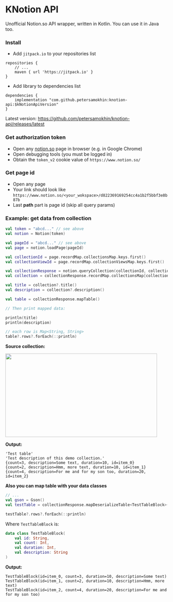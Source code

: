 # KNotion API
Unofficial Notion.so API wrapper, written in Kotlin. You can use it in Java too.

### Install
- Add `jitpack.io` to your repositories list
```
repositories {
    // ...
    maven { url 'https://jitpack.io' }
}
```
- Add library to dependencies list
```
dependencies {
    implementation "com.github.petersamokhin:knotion-api:$kNotionApiVersion"
}
```

Latest version: https://github.com/petersamokhin/knotion-api/releases/latest

### Get authorization token
- Open any [notion.so](https://notion.so) page in browser (e.g. in Google Chrome)
- Open debugging tools (you must be logged in)
- Obtain the `token_v2` cookie value of `https://www.notion.so/`

### Get page id
- Open any page
- Your link should look like `https://www.notion.so/<your_wokspace>/d822369169254cc4a1b2f5bbf3e8b87b`
- Last **path** part is page id (skip all query params)

### Example: get data from collection

```kotlin
val token = "abcd..." // see above
val notion = Notion(token)

val pageId = "abcd..." // see above
val page = notion.loadPage(pageId)

val collectionId = page.recordMap.collectionsMap.keys.first()
val collectionViewId = page.recordMap.collectionViewsMap.keys.first()

val collectionResponse = notion.queryCollection(collectionId, collectionViewId)
val collection = collectionResponse.recordMap.collectionsMap[collectionId]

val title = collection?.title()
val description = collection?.description()

val table = collectionResponse.mapTable()

// Then print mapped data:

println(title)
println(description)

// each row is Map<String, String>
table?.rows?.forEach(::println)
```

**Source collection:**

<img src="https://i.imgur.com/p1IAadV.png" data-canonical-src="https://i.imgur.com/p1IAadV.png" width="471" height="260" />

**Output:**

```
'Test table'
'Test description of this demo collection.'
{count=3, description=Some text, duration=10, id=item_0}
{count=2, description=Hmm, more text, duration=10, id=item_1}
{count=4, description=For me and for my son too, duration=20, id=item_2}
```

**Also you can map table with your data classes**
```kotlin
// ...
val gson = Gson()
val testTable = collectionResponse.mapDeserializeTable<TestTableBlock>(gson)

testTable?.rows?.forEach(::println)
```

Where `TestTableBlock` is:
```kotlin
data class TestTableBlock(
    val id: String,
    val count: Int,
    val duration: Int,
    val description: String
)
```

**Output:**
```
TestTableBlock(id=item_0, count=3, duration=10, description=Some text)
TestTableBlock(id=item_1, count=2, duration=10, description=Hmm, more text)
TestTableBlock(id=item_2, count=4, duration=20, description=For me and for my son too)
```
